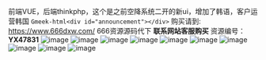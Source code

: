 前端VUE，后端thinkphp，这个是之前空降系统二开的新ui，增加了韩语，客户运营韩国
`Gmeek-html<div id="announcement"></div>`
购买请到: https://www.666dxw.com/ 666资源源码代下 **联系网站客服购买**
资源编号：**YX47831**
![image](https://github.com/user-attachments/assets/a728a4d1-e399-4ba7-a647-aaf7baed9973)
![image](https://github.com/user-attachments/assets/10254b03-92ee-4142-80b6-3e6c725fc442)
![image](https://github.com/user-attachments/assets/bd20fc1e-998d-4227-ac47-03912d912255)
![image](https://github.com/user-attachments/assets/5623fcd7-82dd-4316-8972-d1fc2184f0e3)
![image](https://github.com/user-attachments/assets/907a7fb5-4b94-4ba8-b00d-933a0785795f)
![image](https://github.com/user-attachments/assets/52d5f3a3-0f68-45fc-a959-eadb26b78a81)
![image](https://github.com/user-attachments/assets/a217ae0f-1ca2-4268-a33f-ba576b5ff6be)
![image](https://github.com/user-attachments/assets/29984cf3-0389-4de9-998c-7c01cd2ceb82)
![image](https://github.com/user-attachments/assets/26b2df68-0ef9-40b4-9631-a57e838a38eb)
![image](https://github.com/user-attachments/assets/becce7de-39c0-438a-8a26-7c8944de91c2)
